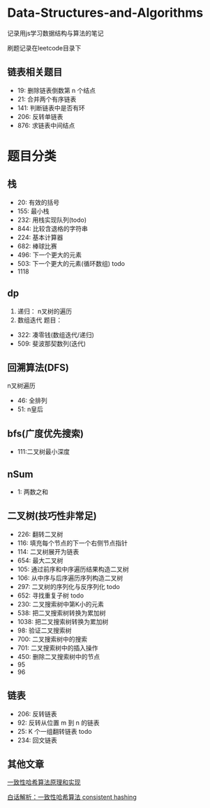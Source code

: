 # Data-Structures-and-Algorithms
记录用js学习数据结构与算法的笔记

刷题记录在leetcode目录下
## 链表相关题目
* 19: 删除链表倒数第 n 个结点
* 21: 合并两个有序链表
* 141: 判断链表中是否有环
* 206: 反转单链表
* 876: 求链表中间结点

# 题目分类
## 栈
* 20: 有效的括号
* 155: 最小栈
* 232: 用栈实现队列(todo)
* 844: 比较含退格的字符串
* 224: 基本计算器
* 682: 棒球比赛
* 496: 下一个更大的元素
* 503: 下一个更大的元素(循环数组) todo
* 1118

## dp
1. 递归： n叉树的遍历
2. 数组迭代
题目：
* 322: 凑零钱(数组迭代/递归)
* 509: 斐波那契数列(迭代)


## 回溯算法(DFS)
n叉树遍历
* 46: 全排列
* 51: n皇后

## bfs(广度优先搜索)
* 111:二叉树最小深度

## nSum
* 1: 两数之和


## 二叉树(技巧性非常足)
* 226: 翻转二叉树
* 116: 填充每个节点的下一个右侧节点指针
* 114: 二叉树展开为链表
* 654: 最大二叉树
* 105: 通过前序和中序遍历结果构造二叉树
* 106: 从中序与后序遍历序列构造二叉树
* 297: 二叉树的序列化与反序列化 todo
* 652: 寻找重复子树 todo
* 230: 二叉搜索树中第K小的元素
* 538: 把二叉搜索树转换为累加树
* 1038: 把二叉搜索树转换为累加树
* 98: 验证二叉搜索树
* 700: 二叉搜索树中的搜索
* 701: 二叉搜索树中的插入操作
* 450: 删除二叉搜索树中的节点
* 95
* 96
## 链表
* 206: 反转链表
* 92: 反转从位置 m 到 n 的链表
* 25: K 个一组翻转链表 todo
* 234: 回文链表

## 其他文章
[一致性哈希算法原理和实现](https://www.jianshu.com/p/92588bbe8a22)

[白话解析：一致性哈希算法 consistent hashing](http://www.zsythink.net/archives/1182)
